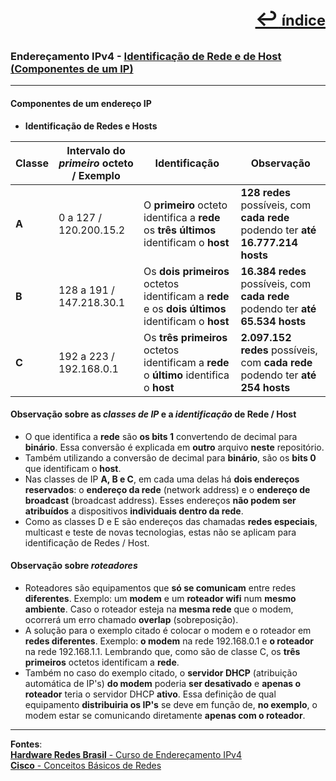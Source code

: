 [<p style="text-align:right; font-weight: 710;font-size: 1.5em; margin-right:0;">↩︎<span style="font-size: .75em"> índice</span></p>](../readme.md)
---
### Endereçamento IPv4 - [Identificação de Rede e de Host (Componentes de um IP)](https://www.youtube.com/watch?v=C_EWtszvmrY&list=PLAp37wMSBouCU49LV0qFbItufigjYk-sp&index=4)
---

#### Componentes de um endereço IP

* **Identificação de Redes e Hosts**

| Classe | Intervalo do ***primeiro*** octeto / Exemplo | Identificação | Observação |
| --- | --- | --- | --- |
| **A** | 0 a 127 / 120.200.15.2 | O **primeiro** octeto identifica a **rede** os **três últimos** identificam o **host** | **128 redes** possíveis, com **cada rede** podendo ter **até 16.777.214 hosts** |
| **B** | 128 a 191 / 147.218.30.1 | Os **dois primeiros** octetos identificam a **rede** e os **dois últimos** identificam o **host** | **16.384 redes** possíveis, com **cada rede** podendo ter **até 65.534 hosts**|
| **C** | 192 a 223 / 192.168.0.1 | Os **três primeiros** octetos identificam a **rede** o **último** identifica o **host** | **2.097.152 redes** possíveis, com **cada rede** podendo ter **até 254 hosts** |

#### Observação sobre as ***classes de IP*** e a ***identificação*** de Rede / Host

* O que identifica a **rede** são **os bits 1** convertendo de decimal para **binário**. Essa conversão é explicada em **outro** arquivo **neste** repositório.
* Também utilizando a conversão de decimal para **binário**, são os **bits 0** que identificam o **host**.
* Nas classes de IP **A, B e C**, em cada uma delas há **dois endereços reservados**: o **endereço da rede** (network address) e o **endereço de broadcast** (broadcast address). Esses endereços **não podem ser atribuídos** a dispositivos **individuais dentro da rede**. 
* Como as classes D e E são endereços das chamadas **redes especiais**, multicast e teste de novas tecnologias, estas não se aplicam para identificação de Redes / Host.

#### Observação sobre ***roteadores***

* Roteadores são equipamentos que **só se comunicam** entre redes **diferentes**. Exemplo: um **modem** e um **roteador wifi** num **mesmo ambiente**. Caso o roteador esteja na **mesma rede** que o modem, ocorrerá um erro chamado **overlap** (sobreposição).
* A solução para o exemplo citado é colocar o modem e o roteador em **redes diferentes**. Exemplo: **o modem** na rede 192.168.0.1 e **o roteador** na rede 192.168.1.1. Lembrando que, como são de classe C, os **três primeiros** octetos identificam a **rede**.
* Também no caso do exemplo citado, o **servidor DHCP** (atribuição automática de IP's) **do modem** poderia **ser desativado** e **apenas o roteador** teria o servidor DHCP **ativo**. Essa definição de qual equipamento **distribuiria os IP's** se deve em função de, **no exemplo**, o modem estar se comunicando diretamente **apenas com o roteador**.

---		
**Fontes**:  
[**Hardware Redes Brasil** - Curso de Endereçamento IPv4](https://www.youtube.com/playlist?list=PLAp37wMSBouCU49LV0qFbItufigjYk-sp)  
[**Cisco** - Conceitos Básicos de Redes](https://www.netacad.com/pt/courses/networking-basics?courseLang=pt-BR)
